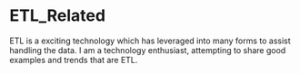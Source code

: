 # ETL_Related
ETL is a exciting technology which has leveraged into many forms to assist handling the data.
I am a technology enthusiast, attempting to share good examples and trends that are ETL.
